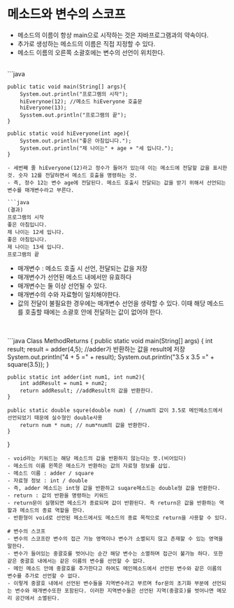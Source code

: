 # 메소드와 변수의 스코프
- 메소드의 이름이 항상 main으로 시작하는 것은 자바프로그램과의 약속이다.
- 추가로 생성하는 메소드의 이름은 직접 지정할 수 있다.
- 메소드 이름의 오른쪽 소괄호에는 변수의 선언이 위치한다.

<br>
```java

    public tatic void main(String[] args){
        System.out.println("프로그램의 시작");
        hiEverynoe(12); //메소드 hiEveryone 호출문
        hiEveryone(13);
        Sysstem.out.println("프로그램의 끝");
    }

    public static void hiEveryone(int age){
        System.out.println("좋은 아침입니다.");
        System.out.println("제 나이는" + age + "세 입니다.");
    }
```
- 세번째 줄 hiEveryone(12)라고 정수가 들어가 있는데 이는 메소드에 전달할 값을 표시한 것. 숫자 12를 전달하면서 메소드 호출을 명령하는 것.
- 즉, 정수 12는 변수 age에 전달된다. 메소드 호출시 전달되는 값을 받기 위해서 선언되는 변수를 매개변수라고 부른다.

```java
(결과)
프로그램의 시작
좋은 아침입니다.
제 나이는 12세 입니다.
좋은 아침입니다.
제 나이는 13세 입니다.
프로그램의 끝
```

- 매개변수 : 메소드 호출 시 선언, 전달되는 값을 저장
- 매개변수가 선언된 메소드 내에서만 유효하다
- 매개변수는 둘 이상 선언될 수 있다.
- 매개변수의 수와 자료형이 일치해야한다.
- 값의 전달이 불필요한 경우에는 매개변수 선언을 생략할 수 있다. 이때 해당 메소드를 호출할 때에는 소괄호 안에 전달하는 값이 없어야 한다.
<br>
<br>
```java
Class MethodReturns {
    public static void main(String[] args) {
        int result;
        result = adder(4,5); //adder가 반환하는 값을 result에 저장
        System.out.println("4 + 5 =" + result);
        System.out.println("3.5 x 3.5 =" + square(3.5));
    }

    public static int adder(int num1, int num2){
        int addResult = num1 + num2; 
        return addResult; //addResult의 값을 반환한다.
    }

    public static double squre(double num) { //num의 값이 3.5로 메인메소드에서 선언되었기 때문에 실수형인 double사용
        return num * num; // num*num의 값을 반환한다.
    }
}
```
- void라는 키워드는 해당 메소드의 값을 반환하지 않는다는 뜻.(비어있다)
- 메소드의 이름 왼쪽은 메소드가 반환하는 값의 자료형 정보를 삽입.
- 메소드 이름 : adder / square
- 자료형 정보 : int / double
- 즉, adder 메소드는 int형 값을 반환하고 suqare메소드는 double형 값을 반환한다.
- return : 값의 반환을 명령하는 키워드
- return문이 실행되면 메소드가 종료되며 값이 반환된다. 즉 return은 값을 반환하는 역할과 메소드의 종료 역할을 한다.
- 반환형이 void로 선언된 메소드에서도 메소드의 종료 목적으로 return을 사용할 수 있다.
  
# 변수의 스코프
- 변수의 스코프란 변수의 접근 가능 영역이나 변수가 소멸되지 않고 존재할 수 있는 영역을 말한다.
- 변수가 들어있는 중괄호를 벗어나는 순간 해당 변수는 소멸하며 접근이 불가능 하다. 또한 같은 중괄호 내에서는 같은 이름의 변수를 선언할 수 없다.
- 메인 메소드 안에 중괄호를 추가한다고 하여도 메인메소드에서 선언된 변수와 같은 이름의 변수를 추가로 선언할 수 없다.
- 이렇게 중괄호 내에서 선언된 변수들을 지역변수라고 부르며 for문의 초기화 부분에 선언되는 변수와 매개변수또한 포함된다. 이러한 지역변수들은 선언된 지역(중괄호)를 벗어나면 메모리 공간에서 소멸된다.
